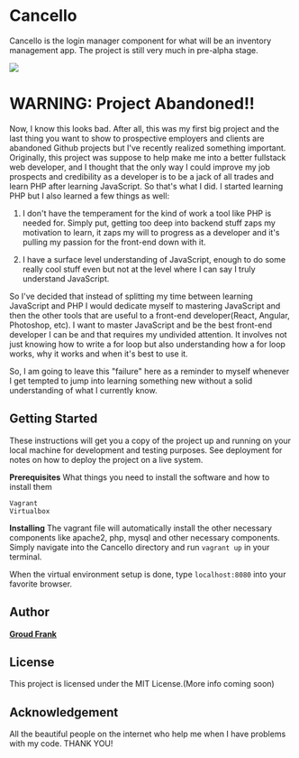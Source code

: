 # Cancello
Cancello is the login manager component for what will be an inventory management app. The project is still very much in pre-alpha stage. 

![](img/cancello.gif)

# WARNING: Project Abandoned!!
Now, I know this looks bad. After all, this was my first big project and the last thing you want to show to prospective employers and clients are abandoned Github projects but I've recently realized something important. Originally, this project was suppose to help make me into a better fullstack web developer, and I thought that the only way I could improve my job prospects and credibility as a developer is to be a jack of all trades and learn PHP after learning JavaScript. So that's what I did. I started learning PHP but I also learned a few things as well:

1. I don't have the temperament for the kind of work a tool like PHP is needed for. Simply put, getting too deep into backend stuff zaps my motivation to learn, it zaps my will to progress as a developer and it's pulling my passion for the front-end down with it.

2. I have a surface level understanding of JavaScript, enough to do some really cool stuff even but not at the level where I can say I truly understand JavaScript.

So I've decided that instead of splitting my time between learning JavaScript and PHP I would dedicate myself to mastering JavaScript and then the other tools that are useful to a front-end developer(React, Angular, Photoshop, etc). I want to master JavaScript and be the best front-end developer I can be and that requires my undivided attention. It involves not just knowing how to write a for loop but also understanding how a for loop works, why it works and when it's best to use it.

So, I am going to leave this "failure" here as a reminder to myself whenever I get tempted to jump into learning something new without a solid understanding of what I currently know. 

## Getting Started
These instructions will get you a copy of the project up and running on your local machine for development and testing purposes. See deployment for notes on how to deploy the project on a live system.

**Prerequisites**
What things you need to install the software and how to install them
```
Vagrant
Virtualbox
```
**Installing**
The vagrant file will automatically install the other necessary components like apache2, php, mysql and other necessary components. Simply navigate into the Cancello directory and run `vagrant up` in your terminal. 

When the virtual environment setup is done, type `localhost:8080` into your favorite browser.

## Author
[**Groud Frank**](https://www.groudfrank.com)

## License
This project is licensed under the MIT License.(More info coming soon)

## Acknowledgement
All the beautiful people on the internet who help me when I have problems with my code. THANK YOU!
